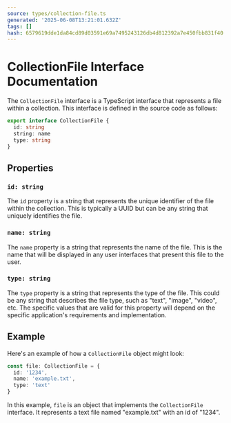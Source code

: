 ```yaml
---
source: types/collection-file.ts
generated: '2025-06-08T13:21:01.632Z'
tags: []
hash: 6579619dde1da84cd89d03591e69a7495243126db4d812392a7e450fbb831f40
---
```

# CollectionFile Interface Documentation

The `CollectionFile` interface is a TypeScript interface that represents a file within a collection. This interface is defined in the source code as follows:

```typescript
export interface CollectionFile {
  id: string
  string: name
  type: string
}
```

## Properties

### `id: string`

The `id` property is a string that represents the unique identifier of the file within the collection. This is typically a UUID but can be any string that uniquely identifies the file.

### `name: string`

The `name` property is a string that represents the name of the file. This is the name that will be displayed in any user interfaces that present this file to the user.

### `type: string`

The `type` property is a string that represents the type of the file. This could be any string that describes the file type, such as "text", "image", "video", etc. The specific values that are valid for this property will depend on the specific application's requirements and implementation.

## Example

Here's an example of how a `CollectionFile` object might look:

```typescript
const file: CollectionFile = {
  id: '1234',
  name: 'example.txt',
  type: 'text'
}
```

In this example, `file` is an object that implements the `CollectionFile` interface. It represents a text file named "example.txt" with an id of "1234".
